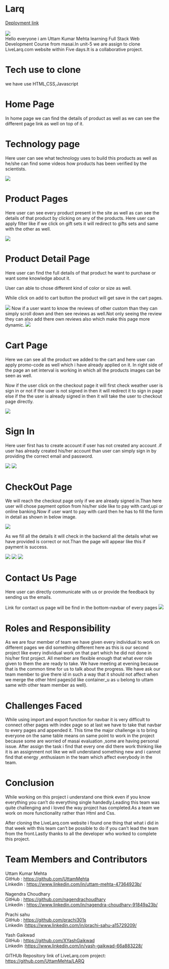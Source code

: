 # Larq
[Deployment link](https://adorable-tiramisu-d6b5e7.netlify.app)
<br/>
<br/>
<img src="https://miro.medium.com/max/720/1*DTKL9gf410Fi1YnEvstJGQ.webp"/>
<br/>
Hello everyone i am Uttam Kumar Mehta learning Full Stack Web Development Course from masai.In unit-5 we are assign to clone LiveLarq.com website within Five days.It is a collaborative project.

# Tech use to clone
we have use HTML,CSS,Javascript

# Home Page
In home page we can find the details of product as well as we can see the different page link as well on top of it.

# Technology page
Here user can see what technology uses to build this products as well as he/she can find some videos how products has been verified by the scientists.

<img src="https://miro.medium.com/max/720/1*_7ZUdkdeJSnfi7wwl9GrGg.webp"/>

# Product Pages
Here user can see every product present in the site as well as can see the details of that product by clicking on any of the products.
Here user can apply filter like if we click on gift sets it will redirect to gifts sets and same with the other as well.

<img src="https://miro.medium.com/max/720/1*_lmnuOgQhdbTDc467Qm2pg.webp"/>

# Product Detail Page
Here user can find the full details of that product he want to purchase or want some knowledge about it.

User can able to chose different kind of color or size as well.

While click on add to cart button the product will get save in the cart pages.

<img src="https://miro.medium.com/max/720/1*GVQVVrOBsQ-Ui9frJQ49JA.webp"/>
Now if a user want to know the reviews of other custom than they can simply scroll down and then see reviews as well.Not only seeing the review they can also add there own reviews also which make this page more dynamic.


<img src="https://miro.medium.com/max/720/1*DaY8cGfJzkZZLkumTGllmA.webp"/>

# Cart Page
Here we can see all the product we added to the cart and here user can apply promo-code as well which i have already applied on it. In right side of the page an set interval is working in which all the products images can be seen as well.

Now if the user click on the checkout page it will first check weather user is sign in or not if the user is not signed in then it will redirect it to sign in page else if the the user is already signed in then it will take the user to checkout page directly.

<img src="https://miro.medium.com/max/720/1*c0EOqHPnuLjQkGIi-wEIFg.webp"/>

# Sign In
Here user first has to create account if user has not created any account .if user has already created his/her account than user can simply sign in by providing the correct email and password.

<img src="https://miro.medium.com/max/720/1*VjpU5fvpfHW1EAcyD31nGg.webp"/>



<img src="https://miro.medium.com/max/720/1*b_hiYYJK1GjxmDtDujWfCA.webp"/>

# CheckOut Page

We will reach the checkout page only if we are already signed in.Than here user will chose payment option from his/her side like to pay with card,upi or online banking.Now if user want to pay with card then he has to fill the form in detail as shown in below image.


<img src="https://miro.medium.com/max/720/1*UxDNKxb0xLFyS0PE2fBZNg.webp"/>

As we fill all the details it will check in the backend all the details what we have provided is correct or not.Than the page will appear like this if payment is success.



<img src="https://miro.medium.com/max/720/1*KgDmvmBNLsBAeUxVAN55kA.webp"/>

<img src="https://miro.medium.com/max/720/1*-UNu4NoT9ZByd9oaa8xoeA.webp" />

<img src="https://miro.medium.com/max/720/1*3IaKth1x407te98AlgwYUw.webp" />

# Contact Us Page
Here user can directly communicate with us or provide the feedback by sending us the emails.

Link for contact us page will be find in the bottom-navbar of every pages
<img src="https://miro.medium.com/max/720/1*p80a-2o_HbB9AozrCeHhgg.webp" />


# Roles and Responsibility
As we are four member of team we have given every individual to work on different pages we did something different here as this is our second project like every individual work on that part which he did not done in his/her first project.
All member are flexible enough that what ever role given to them the are ready to take.
We have meeting at evening because that is the common time for us to talk about the progress.
We have ask our team member to give there id in such a way that it should not affect when we merge the other html pages(id like container_u as u belong to uttam same with other team member as well).
# Challenges Faced
While using import and export function for navbar it is very difficult to connect other pages with index page so at last we have to take that navbar to every pages and appended it.
This time the major challenge is to bring everyone on the same table means on same point to work in the project because some are worried of masai evaluation ,some are having personal issue.
After assign the task i find that every one did there work thinking like it is an assignment not like we will understand something new and i cannot find that energy ,enthusiasm in the team which affect everybody in the team.

# Conclusion
While working on this project i understand one think even if you know everything you can’t do everything single handedly.Leading this team was quite challenging and i loved the way project has completed.As a team we work on more functionality rather than Html and Css.

After cloning the LiveLarq.com website i found one thing that what i did in that week with this team can’t be possible to do if you can’t lead the team from the front.Lastly thanks to all the developer who worked to complete this project.



# Team Members and Contributors
Uttam Kumar Mehta       <br/>
GitHub : https://github.com/UttamMehta  <br/>
Linkedin : https://www.linkedin.com/in/uttam-mehta-47364923b/  <br/>

Nagendra Choudhary  <br/>
GitHub : https://github.com/nagendrachoudhary  <br/>
Linkedin : https://www.linkedin.com/in/nagendra-choudhary-91849a23b/  <br/>

Prachi sahu  <br/>
GitHub : https://github.com/prachi301s  <br/>
Linkedin :https://www.linkedin.com/in/prachi-sahu-a15729209/  <br/>

Yash Gaikwad  <br/>
GitHub : https://github.com/XYashGaikwad  <br/>
Linkedin :https://www.linkedin.com/in/yash-gaikwad-66a883228/  <br/>

GITHUb Repository link of LiveLarq.com project: https://github.com/UttamMehta/LARQ  <br/>






